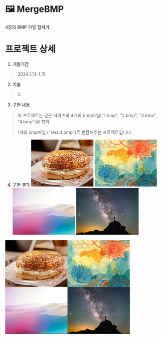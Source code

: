 # 🖼️ MergeBMP
4장의 BMP 파일 합치기

# 프로젝트 상세

1. 개발기간
> 2024.1.13-1.15

2. 기술
> C

3. 구현 내용
> 이 프로젝트는 같은 사이즈의 4개의 bmp파일("1.bmp", "2.bmp", "3.bmp", "4.bmp")을 합쳐
>
> 1개의 bmp파일 ("result.bmp")로 변환해주는 프로젝트입니다.

4. 구현 결과
<img src="/1.bmp" width="200px" height="150px" title="1.bmp" alt="1.bmp"></img>
<img src="/2.bmp" width="200px" height="150px" title="2.bmp" alt="2.bmp"></img>
<img src="/3.bmp" width="200px" height="150px" title="3.bmp" alt="3.bmp"></img>
<img src="/4.bmp" width="200px" height="150px" title="4.bmp" alt="4.bmp"></img>
   

<img src="/result.bmp" width="400px" height="300px" title="result.bmp" alt="result.bmp"></img>
